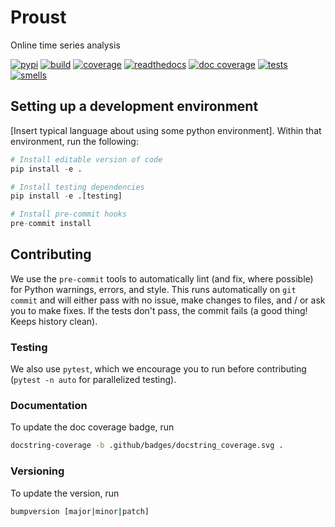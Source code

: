 # Proust
Online time series analysis

[![pypi](https://img.shields.io/pypi/v/proust)](https://pypi.org/project/proust/)
[![build](https://github.com/danielsuo/proust/workflows/build/badge.svg)](https://github.com/danielsuo/proust/actions)
[![coverage](https://img.shields.io/codecov/c/github/danielsuo/proust)](https://codecov.io/github/danielsuo/proust)
[![readthedocs](https://img.shields.io/readthedocs/proust)](https://readthedocs.org/projects/proust/)
[![doc coverage](https://raw.githubusercontent.com/danielsuo/proust/master/.github/badges/docstring_coverage.svg?sanitize=true)](https://readthedocs.org/projects/proust/)
[![tests](https://img.shields.io/azure-devops/tests/danielsuo/proust/1?compact_message)](https://dev.azure.com/danielsuo/proust/_build?definitionId=1&_a=summary)
[![smells](https://sonarcloud.io/api/project_badges/measure?project=danielsuo_proust&metric=code_smells)](https://sonarcloud.io/dashboard?id=danielsuo_proust)

## Setting up a development environment
[Insert typical language about using some python environment]. Within that
environment, run the following:

```python
# Install editable version of code
pip install -e .

# Install testing dependencies
pip install -e .[testing]

# Install pre-commit hooks
pre-commit install
```

## Contributing
We use the `pre-commit` tools to automatically lint (and fix, where possible)
for Python warnings, errors, and style. This runs automatically on `git commit`
and will either pass with no issue, make changes to files, and / or ask you to
make fixes. If the tests don't pass, the commit fails (a good thing! Keeps
history clean).

### Testing
We also use `pytest`, which we encourage you to run before contributing (`pytest
-n auto` for parallelized testing).

### Documentation
To update the doc coverage badge, run
```bash
docstring-coverage -b .github/badges/docstring_coverage.svg .
```

### Versioning
To update the version, run
```bash
bumpversion [major|minor|patch]
```